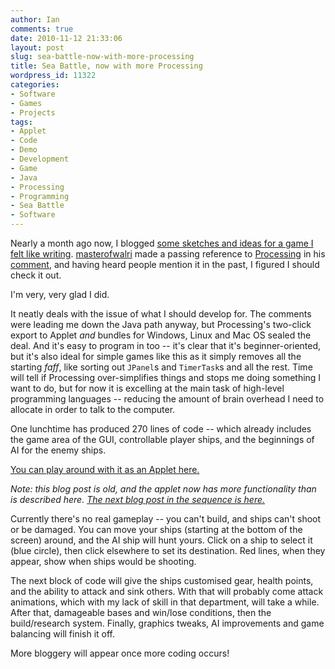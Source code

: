 ```yaml
---
author: Ian
comments: true
date: 2010-11-12 21:33:06
layout: post
slug: sea-battle-now-with-more-processing
title: Sea Battle, now with more Processing
wordpress_id: 11322
categories:
- Software
- Games
- Projects
tags:
- Applet
- Code
- Demo
- Development
- Game
- Java
- Processing
- Programming
- Sea Battle
- Software
---
```


Nearly a month ago now, I blogged [some sketches and ideas for a game I felt like writing](http://www.onlydreaming.net/blog/game-idea-spam-time).  [masterofwalri](http://masterofwalri.livejournal.com/) made a passing reference to [Processing](http://www.processing.org) in his [comment](http://www.onlydreaming.net/blog/game-idea-spam-time/comment-page-1#comment-6248), and having heard people mention it in the past, I figured I should check it out.

I'm very, very glad I did.

It neatly deals with the issue of what I should develop for.  The comments were leading me down the Java path anyway, but Processing's two-click export to Applet _and_ bundles for Windows, Linux and Mac OS sealed the deal.  And it's easy to program in too -- it's clear that it's beginner-oriented, but it's also ideal for simple games like this as it simply removes all the starting _faff_, like sorting out `JPanel`s and `TimerTask`s and all the rest.  Time will tell if Processing over-simplifies things and stops me doing something I want to do, but for now it is excelling at the main task of high-level programming languages -- reducing the amount of brain overhead I need to allocate in order to talk to the computer.

One lunchtime has produced 270 lines of code -- which already includes the game area of the GUI, controllable player ships, and the beginnings of AI for the enemy ships.

[You can play around with it as an Applet here.](http://www.onlydreaming.net/files/Sea_Battle/)

_Note: this blog post is old, and the applet now has more functionality than is described here.  [The next blog post in the sequence is here.](http://www.onlydreaming.net/blog/sea-battle-thats-what-guns-are-for)_

Currently there's no real gameplay -- you can't build, and ships can't shoot or be damaged.  You can move your ships (starting at the bottom of the screen) around, and the AI ship will hunt yours.  Click on a ship to select it (blue circle), then click elsewhere to set its destination.  Red lines, when they appear, show when ships would be shooting.

The next block of code will give the ships customised gear, health points, and the ability to attack and sink others.  With that will probably come attack animations, which with my lack of skill in that department, will take a while.  After that, damageable bases and win/lose conditions, then the build/research system.  Finally, graphics tweaks, AI improvements and game balancing will finish it off.

More bloggery will appear once more coding occurs!
